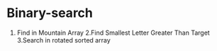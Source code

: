 # Binary-search
1. Find in Mountain Array
2.Find Smallest Letter Greater Than Target
3.Search in rotated sorted array
